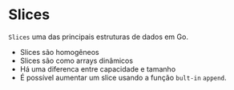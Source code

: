 # Slices

`Slices` uma das principais estruturas de dados em Go.

* Slices são homogêneos
* Slices são como arrays dinâmicos
* Há uma diferenca entre capacidade e tamanho
* É possível aumentar um slice usando a função `bult-in` `append`.
